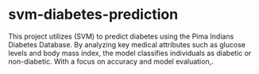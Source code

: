 # svm-diabetes-prediction
This project utilizes (SVM) to predict diabetes using the Pima Indians Diabetes Database. By analyzing key medical attributes such as glucose levels and body mass index, the model classifies individuals as diabetic or non-diabetic. With a focus on accuracy and model evaluation,.
